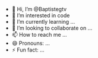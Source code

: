 - 👋 Hi, I’m @Baptistegtv
- 👀 I’m interested in code
- 🌱 I’m currently learning ...
- 💞️ I’m looking to collaborate on ...
- 📫 How to reach me ...
- 😄 Pronouns: ...
- ⚡ Fun fact: ...

<!---
Baptistegtv/Baptistegtv is a ✨ special ✨ repository because its `README.md` (this file) appears on your GitHub profile.
You can click the Preview link to take a look at your changes.
--->
